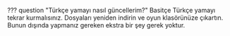 ??? question "Türkçe yamayı nasıl güncellerim?"
	Basitçe Türkçe yamayı tekrar kurmalısınız. Dosyaları yeniden indirin ve oyun klasörünüze çıkartın. Bunun dışında yapmanız gereken ekstra bir şey gerek yoktur.